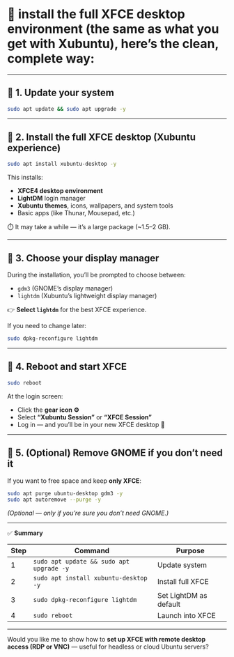 # 🎥 install the **full XFCE desktop environment** (the same as what you get with **Xubuntu**), here’s the clean, complete way:

---

## 🧩 1. Update your system

```bash
sudo apt update && sudo apt upgrade -y
```

---

## 🎨 2. Install the full XFCE desktop (Xubuntu experience)

```bash
sudo apt install xubuntu-desktop -y
```

This installs:

* **XFCE4 desktop environment**
* **LightDM** login manager
* **Xubuntu themes**, icons, wallpapers, and system tools
* Basic apps (like Thunar, Mousepad, etc.)

⏱️ It may take a while — it’s a large package (~1.5–2 GB).

---

## 🔑 3. Choose your display manager

During the installation, you’ll be prompted to choose between:

* `gdm3` (GNOME’s display manager)
* `lightdm` (Xubuntu’s lightweight display manager)

👉 **Select `lightdm`** for the best XFCE experience.

If you need to change later:

```bash
sudo dpkg-reconfigure lightdm
```

---

## 🚀 4. Reboot and start XFCE

```bash
sudo reboot
```

At the login screen:

* Click the **gear icon ⚙️**
* Select **“Xubuntu Session”** or **“XFCE Session”**
* Log in — and you’ll be in your new XFCE desktop 🎉

---

## 🧼 5. (Optional) Remove GNOME if you don’t need it

If you want to free space and keep **only XFCE**:

```bash
sudo apt purge ubuntu-desktop gdm3 -y
sudo apt autoremove --purge -y
```

*(Optional — only if you’re sure you don’t need GNOME.)*

---

✅ **Summary**

| Step | Command                                  | Purpose                |
| ---- | ---------------------------------------- | ---------------------- |
| 1    | `sudo apt update && sudo apt upgrade -y` | Update system          |
| 2    | `sudo apt install xubuntu-desktop -y`    | Install full XFCE      |
| 3    | `sudo dpkg-reconfigure lightdm`          | Set LightDM as default |
| 4    | `sudo reboot`                            | Launch into XFCE       |

---

Would you like me to show how to **set up XFCE with remote desktop access (RDP or VNC)** — useful for headless or cloud Ubuntu servers?

